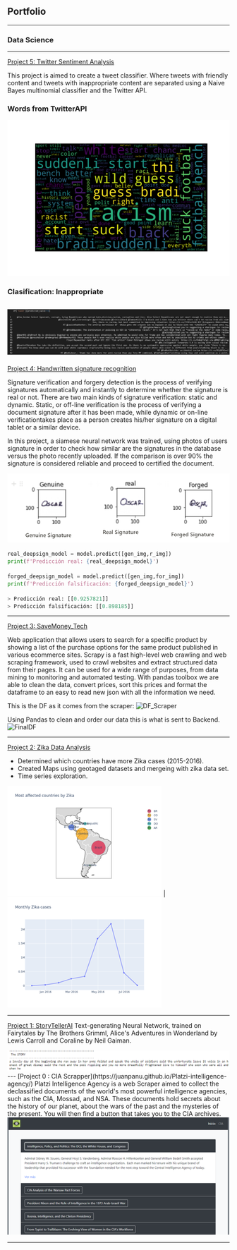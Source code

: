 ## Portfolio

---

### Data Science 

---
[Project 5: Twitter Sentiment Analysis](https://github.com/juanpanu/Twitter_Sentiment_Analysis)

This project is aimed to create a tweet classifier. Where tweets with friendly content and tweets with inappropriate content are separated using a Naive Bayes multinomial classifier and the Twitter API.
### Words from TwitterAPI
![Cloud](/images/WordCloud.png)

### Clasification: Inappropriate
![Negative](/images/Negative_API.png)
---
[Project 4: Handwritten signature recognition](https://github.com/SWAT-Handwritten-Recognition/DataScience)

Signature verification and forgery detection is the process of verifying signatures automatically and instantly to determine whether the signature is real or not. There are two main kinds of signature verification: static and dynamic. Static, or off-line verification is the process of verifying a document signature after it has been made, while dynamic or on-line verificationtakes place as a person creates his/her signature on a digital tablet or a similar device.

In this project, a siamese neural network was trained, using photos of users signature in order to check how similar are the signatures in the database versus the photo recently uploaded. If the comparison is over 90% the signature is considered reliable and proceed to certified the document.

![](/images/Signature.png)

```py
real_deepsign_model = model.predict([gen_img,r_img])
print(f'Predicción real: {real_deepsign_model}')

forged_deepsign_model = model.predict([gen_img,for_img])
print(f'Predicción falsificación: {forged_deepsign_model}')

> Predicción real: [[0.9257821]]
> Predicción falsificación: [[0.898185]]
```
---
[Project 3: SaveMoney_Tech](https://github.com/SM-Technologies/DS)

Web application that allows users to search for a specific product by showing a list of the purchase options for the same product published in various ecommerce sites. Scrapy is a fast high-level web crawling and web scraping framework, used to crawl websites and extract structured data from their pages. It can be used for a wide range of purposes, from data mining to monitoring and automated testing.
With pandas toolbox we are able to clean the data, convert prices, sort this prices and format the dataframe to an easy to read new json with all the information we need.

This is the DF as it comes from the scraper:
![DF_Scraper](https://user-images.githubusercontent.com/51537670/96348583-86910f80-106f-11eb-9d57-9a6c85df50db.png)

Using Pandas to clean and order our data this is what is sent to Backend.
![FinalDF](https://user-images.githubusercontent.com/51537670/96348635-e2f42f00-106f-11eb-9d1c-a3bef84a42f9.png)

---
[Project 2: Zika Data Analysis](https://github.com/juanpanu/Zika-CDC)

* Determined which countries have more Zika cases (2015-2016).
* Created Maps using geotaged datasets and mergeing with zika data set.
* Time series exploration.

<img src="images/countries.png?raw=true"/> | <img src="images/monthly.png?raw=true"/>

---
[Project 1: StoryTellerAI](https://github.com/juanpanu/StoryTellerAI)
Text-generating Neural Network, trained on Fairytales by The Brothers Grimml, Alice's Adventures in Wonderland by Lewis Carroll and Coraline by Neil Gaiman.

<img src="images/Story.png?raw=true"/>
---
[Project 0 : CIA Scrapper](https://juanpanu.github.io/Platzi-intelligence-agency/)
Platzi Intelligence Agency is a web Scraper aimed to collect the declassified documents of the world's most powerful intelligence agencies, such as the CIA, Mossad, and NSA. These documents hold secrets about the history of our planet, about the wars of the past and the mysteries of the present. You will then find a button that takes you to the CIA archives.

<img src="images/CIA_2.png?raw=true"/>

---

<!-- Remove above link if you don't want to attibute -->
